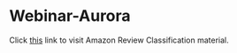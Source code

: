 # Webinar-Aurora

Click [this](https://htmlpreview.github.io/?https://github.com/kavetinaveen/webinar-aurora/blob/master/code/Amazon-Reviews-Classification.html) link to visit Amazon Review Classification material.


